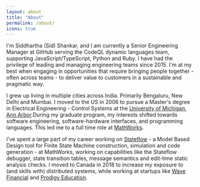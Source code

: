 ```yaml
---
layout: about
title: "About"
permalink: /about/
icons: true
---
```

I'm Siddhartha (Sid) Shankar, and I am currently a Senior Engineering Manager at GitHub serving the CodeQL dynamic languages team, supporting JavaScript/TypeScript, Python and Ruby. I have had the privilege of leading and managing engineering teams since 2015. I'm at my best when engaging in opportunities that require bringing people together - often across teams - to deliver value to customers in a sustainable and pragmatic way. 

I grew up living in multiple cities across India. Primarily Bengaluru, New Delhi and Mumbai. I moved to the US in 2006 to pursue a Master's degree in Electrical Engineering - Control Systems at the [University of Michigan, Ann Arbor](https://umich.edu/).During my graduate program, my interests shifted towards software engineering, software-hardware interfaces, and programming languages. This led me to a full time role at [MathWorks](https://www.mathworks.com/).

I've spent a large part of my career working on [Stateflow](https://www.mathworks.com/products/stateflow.html) - a Model Based Design tool for Finite State Machine construction, simulation and code generation - at MathWorks, working on capabilities like the Stateflow debugger, state transition tables, message semantics and edit-time static analysis checks. I moved to Canada in 2018 to increase my exposure to (and skills with) distributed systems, while working at startups like [Wave Financial](https://www.waveapps.com/) and [Prodigy Education](https://www.prodigygame.com/).
